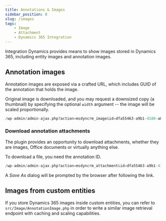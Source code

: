 ```yaml
---
title: Annotations & Images
sidebar_position: 8
slug: /images
tags:
    - Image
    - Attachment
    - Dynamics 365 Integration
---
```


Integration Dynamics provides means to show images stored in Dynamics 365, including entity images and annotation images.

## Annotation images

Annotation images are exposed via a crafted URL, which includes GUID of the annotation that holds the image.

Original image is downloaded, and you may request a downsized copy (a thumbnail) by specifying the optional `width` argument -- the image will be scaled proportionally.

```php
/wp-admin/admin-ajax.php?action=msdyncrm_image&id=dfa55463-a9b1-4180-a8ff-e2967c6bc3a4&width=300
```

### Download annotation attachments

The plugin provides an opportunity to download attachments, whether they are images, Office documents or virtually anything else.

To download a file, you need the annotation ID.

```php
/wp-admin/admin-ajax.php?action=msdyncrm_attachment&id=dfa55463-a9b1-4180-a8ff-e2967c6bc3a4
```

A *Save As* dialog will be prompted by the browser after following the link.

## Images from custom entities

If you store Dynamics 365 images inside custom entities, you can refer to `src/Image/AnnotationImage.php` in order to write a similar image retrieval endpoint with caching and scaling capabilities.

